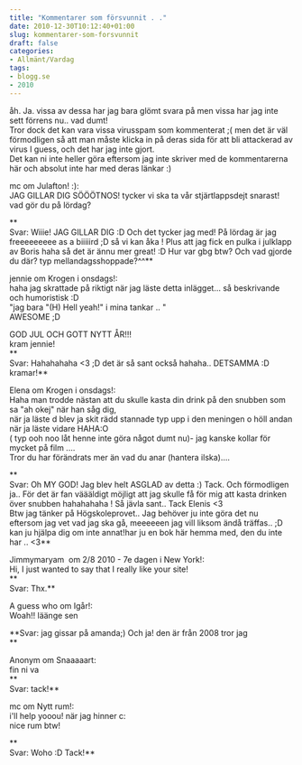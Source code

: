 ```yaml
---
title: "Kommentarer som försvunnit . ."
date: 2010-12-30T10:12:40+01:00
slug: kommentarer-som-forsvunnit
draft: false
categories:
- Allmänt/Vardag
tags:
- blogg.se
- 2010
---
```

åh. Ja. vissa av dessa har jag bara glömt svara på men vissa har jag inte sett förrens nu.. vad dumt!  
Tror dock det kan vara vissa virusspam som kommenterat ;( men det är väl förmodligen så att man måste klicka in på deras sida för att bli attackerad av virus I guess, och det har jag inte gjort.  
Det kan ni inte heller göra eftersom jag inte skriver med de kommentarerna här och absolut inte har med deras länkar :)  
  
mc om Julafton! :):  
JAG GILLAR DIG SÖÖÖTNOS! tycker vi ska ta vår stjärtlappsdejt snarast! vad gör du på lördag?  
  
**  
Svar: Wiiie! JAG GILLAR DIG :D Och det tycker jag med! På lördag är jag freeeeeeeee as a biiiiird ;D så vi kan åka ! Plus att jag fick en pulka i julklapp av Boris haha så det är ännu mer great! :D Hur var gbg btw? Och vad gjorde du där? typ mellandagsshoppade?^^**  
  
  
jennie om Krogen i onsdags!:  
haha jag skrattade på riktigt när jag läste detta inlägget... så beskrivande och humoristisk :D  
"jag bara "(H) Hell yeah!" i mina tankar .. "  
AWESOME ;D  
  
GOD JUL OCH GOTT NYTT ÅR!!!  
kram jennie!  
**  
Svar: Hahahahaha <3 ;D det är så sant också hahaha.. DETSAMMA :D kramar!**  
  
  
  
  
Elena om Krogen i onsdags!:  
Haha man trodde nästan att du skulle kasta din drink på den snubben som sa "ah okej" när han såg dig,  
när ja läste d blev ja skit rädd stannade typ upp i den meningen o höll andan när ja läste vidare HAHA:O  
( typ ooh noo låt henne inte göra något dumt nu)- jag kanske kollar för mycket på film ....  
Tror du har förändrats mer än vad du anar (hantera ilska)....  
  
**  
Svar: Oh MY GOD! Jag blev helt ASGLAD av detta :) Tack. Och förmodligen ja.. För det är fan väääldigt möjligt att jag skulle få för mig att kasta drinken över snubben hahahahaha ! Så jävla sant.. Tack Elenis <3  
Btw jag tänker på Högskoleprovet.. Jag behöver ju inte göra det nu eftersom jag vet vad jag ska gå, meeeeeen jag vill liksom ändå träffas.. ;D kan ju hjälpa dig om inte annat!har ju en bok här hemma med, den du inte har .. <3**  
  
  
  
Jimmymaryam  om 2/8 2010 - 7e dagen i New York!:  
Hi, I just wanted to say that I really like your site!  
**  
Svar: Thx.**  
  
  
  
  
A guess who om Igår!:  
Woah!! läänge sen  
  
**Svar: jag gissar på amanda;) Och ja! den är från 2008 tror jag  
**  
  
  
  
Anonym om Snaaaaart:  
fin ni va  
**  
Svar: tack!**  
  
  
  
mc om Nytt rum!:  
i'll help yooou! när jag hinner c:  
nice rum btw!  
  
**  
Svar: Woho :D Tack!**